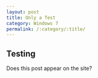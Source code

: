 ```yaml
---
layout: post
title: Only a Test
category: Windows 7
permalink: /:category/:title/
---
```


## Testing

Does this post appear on the site?
